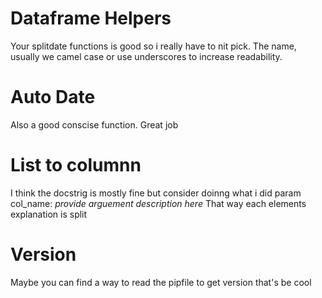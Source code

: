 # Dataframe Helpers

Your splitdate functions is good so i really have to nit pick. The name, usually we camel case or use underscores to increase readability.

# Auto Date

Also a good conscise function. Great job

# List to columnn

I think the docstrig is mostly fine but consider doinng what i did
      param col_name: *provide arguement description here*
That way each elements explanation is split

# Version

Maybe you can find a way to read the pipfile to get version that's be cool
